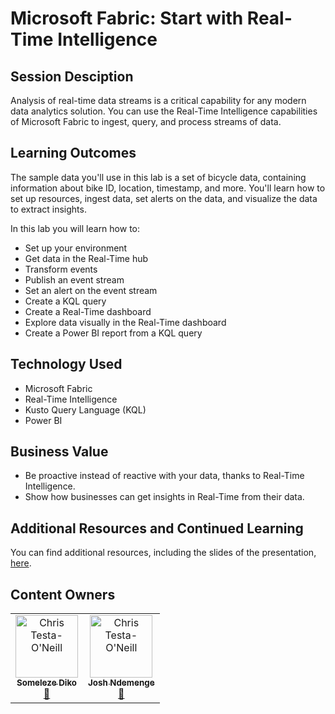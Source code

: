 # Microsoft Fabric: Start with Real-Time Intelligence

## Session Desciption

Analysis of real-time data streams is a critical capability for any modern data analytics solution. You can use the Real-Time Intelligence capabilities of Microsoft Fabric to ingest, query, and process streams of data.

## Learning Outcomes

The sample data you'll use in this lab is a set of bicycle data, containing information about bike ID, location, timestamp, and more. You'll learn how to set up resources, ingest data, set alerts on the data, and visualize the data to extract insights.

In this lab you will learn how to:
- Set up your environment
- Get data in the Real-Time hub
- Transform events
- Publish an event stream
- Set an alert on the event stream
- Create a KQL query
- Create a Real-Time dashboard
- Explore data visually in the Real-Time dashboard
- Create a Power BI report from a KQL query

## Technology Used

- Microsoft Fabric
- Real-Time Intelligence
- Kusto Query Language (KQL)
- Power BI

## Business Value

- Be proactive instead of reactive with your data, thanks to Real-Time Intelligence​.
- Show how businesses can get insights in Real-Time from their data​.

## Additional Resources and Continued Learning
You can find additional resources, including the slides of the presentation, [here](./SESSION_RESOURCES.md).

## Content Owners
<!-- ALL-CONTRIBUTORS-LIST:START - Do not remove or modify this section -->

<table>
<tr>
    <td align="center"><a href="http://learnanalytics.microsoft.com">
        <img src="https://github.com/dikodev.png" width="100px;" alt="Chris Testa-O'Neill
"/><br />
        <sub><b>Someleze Diko
</b></sub></a><br />
            <a href="https://github.com/dikodev" title="talk">📢</a> 
    </td>
      <td align="center"><a href="http://learnanalytics.microsoft.com">
        <img src="https://github.com/jcardif.png" width="100px;" alt="Chris Testa-O'Neill
"/><br />
        <sub><b>Josh Ndemenge
</b></sub></a><br />
            <a href="https://github.com/jcardif" title="talk">📢</a> 
    </td>
</tr></table>

<!-- ALL-CONTRIBUTORS-LIST:END -->

